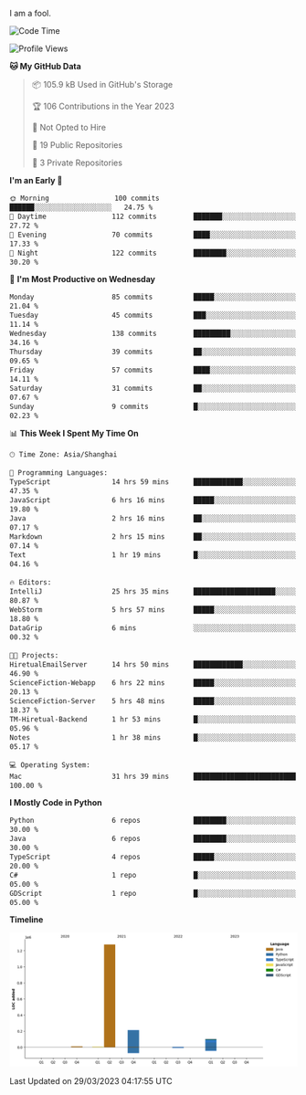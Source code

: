 I am a fool.

<!--START_SECTION:waka-->
![Code Time](http://img.shields.io/badge/Code%20Time-230%20hrs%2044%20mins-blue)

![Profile Views](http://img.shields.io/badge/Profile%20Views-1-blue)

**🐱 My GitHub Data** 

> 📦 105.9 kB Used in GitHub's Storage 
 > 
> 🏆 106 Contributions in the Year 2023
 > 
> 🚫 Not Opted to Hire
 > 
> 📜 19 Public Repositories 
 > 
> 🔑 3 Private Repositories 
 > 
**I'm an Early 🐤** 

```text
🌞 Morning                100 commits         ██████░░░░░░░░░░░░░░░░░░░   24.75 % 
🌆 Daytime                112 commits         ███████░░░░░░░░░░░░░░░░░░   27.72 % 
🌃 Evening                70 commits          ████░░░░░░░░░░░░░░░░░░░░░   17.33 % 
🌙 Night                  122 commits         ████████░░░░░░░░░░░░░░░░░   30.20 % 
```
📅 **I'm Most Productive on Wednesday** 

```text
Monday                   85 commits          █████░░░░░░░░░░░░░░░░░░░░   21.04 % 
Tuesday                  45 commits          ███░░░░░░░░░░░░░░░░░░░░░░   11.14 % 
Wednesday                138 commits         █████████░░░░░░░░░░░░░░░░   34.16 % 
Thursday                 39 commits          ██░░░░░░░░░░░░░░░░░░░░░░░   09.65 % 
Friday                   57 commits          ████░░░░░░░░░░░░░░░░░░░░░   14.11 % 
Saturday                 31 commits          ██░░░░░░░░░░░░░░░░░░░░░░░   07.67 % 
Sunday                   9 commits           █░░░░░░░░░░░░░░░░░░░░░░░░   02.23 % 
```


📊 **This Week I Spent My Time On** 

```text
🕑︎ Time Zone: Asia/Shanghai

💬 Programming Languages: 
TypeScript               14 hrs 59 mins      ████████████░░░░░░░░░░░░░   47.35 % 
JavaScript               6 hrs 16 mins       █████░░░░░░░░░░░░░░░░░░░░   19.80 % 
Java                     2 hrs 16 mins       ██░░░░░░░░░░░░░░░░░░░░░░░   07.17 % 
Markdown                 2 hrs 15 mins       ██░░░░░░░░░░░░░░░░░░░░░░░   07.14 % 
Text                     1 hr 19 mins        █░░░░░░░░░░░░░░░░░░░░░░░░   04.16 % 

🔥 Editors: 
IntelliJ                 25 hrs 35 mins      ████████████████████░░░░░   80.87 % 
WebStorm                 5 hrs 57 mins       █████░░░░░░░░░░░░░░░░░░░░   18.80 % 
DataGrip                 6 mins              ░░░░░░░░░░░░░░░░░░░░░░░░░   00.32 % 

🐱‍💻 Projects: 
HiretualEmailServer      14 hrs 50 mins      ████████████░░░░░░░░░░░░░   46.90 % 
ScienceFiction-Webapp    6 hrs 22 mins       █████░░░░░░░░░░░░░░░░░░░░   20.13 % 
ScienceFiction-Server    5 hrs 48 mins       █████░░░░░░░░░░░░░░░░░░░░   18.37 % 
TM-Hiretual-Backend      1 hr 53 mins        █░░░░░░░░░░░░░░░░░░░░░░░░   05.96 % 
Notes                    1 hr 38 mins        █░░░░░░░░░░░░░░░░░░░░░░░░   05.17 % 

💻 Operating System: 
Mac                      31 hrs 39 mins      █████████████████████████   100.00 % 
```

**I Mostly Code in Python** 

```text
Python                   6 repos             ████████░░░░░░░░░░░░░░░░░   30.00 % 
Java                     6 repos             ████████░░░░░░░░░░░░░░░░░   30.00 % 
TypeScript               4 repos             █████░░░░░░░░░░░░░░░░░░░░   20.00 % 
C#                       1 repo              █░░░░░░░░░░░░░░░░░░░░░░░░   05.00 % 
GDScript                 1 repo              █░░░░░░░░░░░░░░░░░░░░░░░░   05.00 % 
```



**Timeline**

![Lines of Code chart](https://raw.githubusercontent.com/VeejaLiu/VeejaLiu/master/assets/bar_graph.png)


 Last Updated on 29/03/2023 04:17:55 UTC
<!--END_SECTION:waka-->
